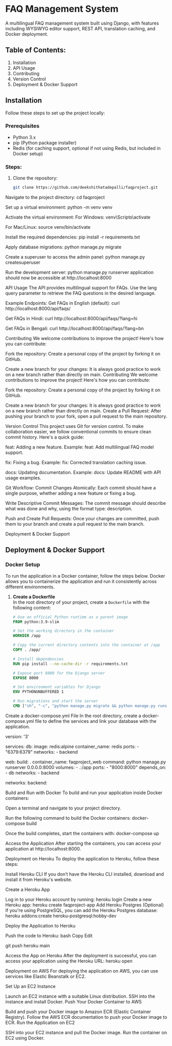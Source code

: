 # FAQ Management System
A multilingual FAQ management system built using Django, with features including WYSIWYG editor support, REST API, translation caching, and Docker deployment.

## Table of Contents:
1. Installation
2. API Usage
3. Contributing
4. Version Control
5. Deployment & Docker Support

## Installation
Follow these steps to set up the project locally:

### Prerequisites
- Python 3.x
- pip (Python package installer)
- Redis (for caching support, optional if not using Redis, but included in Docker setup)

### Steps:
1. Clone the repository:
   ```bash
   git clone https://github.com/deekshithatadepalli/faqproject.git

Navigate to the project directory:
cd faqproject

Set up a virtual environment:
python -m venv venv

Activate the virtual environment:
For Windows:
venv\Scripts\activate

For Mac/Linux:
source venv/bin/activate

Install the required dependencies:
pip install -r requirements.txt

Apply database migrations:
python manage.py migrate

Create a superuser to access the admin panel:
python manage.py createsuperuser


Run the development server:
python manage.py runserver
application should now be accessible at http://localhost:8000


API Usage
The API provides multilingual support for FAQs. Use the lang query parameter to retrieve the FAQ questions in the desired language.

Example Endpoints:
Get FAQs in English (default):
curl http://localhost:8000/api/faqs/

Get FAQs in Hindi:
curl http://localhost:8000/api/faqs/?lang=hi


Get FAQs in Bengali:
curl http://localhost:8000/api/faqs/?lang=bn

Contributing
We welcome contributions to improve the project! Here's how you can contribute:

Fork the repository:
Create a personal copy of the project by forking it on GitHub.

Create a new branch for your changes:
It is always good practice to work on a new branch rather than directly on main.
Contributing
We welcome contributions to improve the project! Here's how you can contribute:

Fork the repository:
Create a personal copy of the project by forking it on GitHub.

Create a new branch for your changes:
It is always good practice to work on a new branch rather than directly on main.
Create a Pull Request:
After pushing your branch to your fork, open a pull request to the main repository.


Version Control
This project uses Git for version control. To make collaboration easier, we follow conventional commits to ensure clean commit history. Here's a quick guide:

feat: Adding a new feature.
Example: feat: Add multilingual FAQ model support.

fix: Fixing a bug.
Example: fix: Corrected translation caching issue.

docs: Updating documentation.
Example: docs: Update README with API usage examples.


Git Workflow:
Commit Changes Atomically:
Each commit should have a single purpose, whether adding a new feature or fixing a bug.

Write Descriptive Commit Messages:
The commit message should describe what was done and why, using the format type: description.

Push and Create Pull Requests:
Once your changes are committed, push them to your branch and create a pull request to the main branch.

Deployment & Docker Support
## Deployment & Docker Support

### Docker Setup
To run the application in a Docker container, follow the steps below. Docker allows you to containerize the application and run it consistently across different environments.

1. **Create a Dockerfile**  
   In the root directory of your project, create a `Dockerfile` with the following content:

   ```Dockerfile
   # Use an official Python runtime as a parent image
   FROM python:3.9-slim

   # Set the working directory in the container
   WORKDIR /app

   # Copy the current directory contents into the container at /app
   COPY . /app/

   # Install dependencies
   RUN pip install --no-cache-dir -r requirements.txt

   # Expose port 8000 for the Django server
   EXPOSE 8000

   # Set environment variables for Django
   ENV PYTHONUNBUFFERED 1

   # Run migrations and start the server
   CMD ["sh", "-c", "python manage.py migrate && python manage.py runserver 0.0.0.0:8000"]

Create a docker-compose.yml File
In the root directory, create a docker-compose.yml file to define the services and link your database with the application.

version: '3'

services:
  db:
    image: redis:alpine
    container_name: redis
    ports:
      - "6379:6379"
    networks:
      - backend

  web:
    build: .
    container_name: faqproject_web
    command: python manage.py runserver 0.0.0.0:8000
    volumes:
      - .:/app
    ports:
      - "8000:8000"
    depends_on:
      - db
    networks:
      - backend

networks:
  backend:

Build and Run with Docker
To build and run your application inside Docker containers:

Open a terminal and navigate to your project directory.

Run the following command to build the Docker containers:
docker-compose build


Once the build completes, start the containers with:
docker-compose up

Access the Application
After starting the containers, you can access your application at http://localhost:8000.

Deployment on Heroku
To deploy the application to Heroku, follow these steps:

Install Heroku CLI
If you don’t have the Heroku CLI installed, download and install it from Heroku's website.

Create a Heroku App

Log in to your Heroku account by running:
heroku login
Create a new Heroku app:
heroku create faqproject-app
Add Heroku Postgres (Optional)
If you're using PostgreSQL, you can add the Heroku Postgres database:
heroku addons:create heroku-postgresql:hobby-dev


Deploy the Application to Heroku

Push the code to Heroku:
bash
Copy
Edit

git push heroku main


Access the App on Heroku
After the deployment is successful, you can access your application using the Heroku URL:
heroku open


Deployment on AWS 
For deploying the application on AWS, you can use services like Elastic Beanstalk or EC2.

Set Up an EC2 Instance

Launch an EC2 instance with a suitable Linux distribution.
SSH into the instance and install Docker.
Push Your Docker Container to AWS

Build and push your Docker image to Amazon ECR (Elastic Container Registry).
Follow the AWS ECR documentation to push your Docker image to ECR.
Run the Application on EC2

SSH into your EC2 instance and pull the Docker image.
Run the container on EC2 using Docker.



